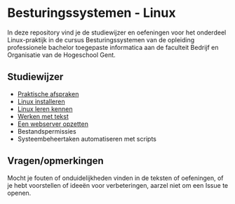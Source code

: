 # Besturingssystemen - Linux

In deze repository vind je de studiewijzer en oefeningen voor het onderdeel Linux-praktijk in de cursus Besturingssystemen van de opleiding professionele bachelor toegepaste informatica aan de faculteit Bedrijf en Organisatie van de Hogeschool Gent.

## Studiewijzer

* [Praktische afspraken](studiewijzer/praktisch.md)
* [Linux installeren](studiewijzer/installatie.md)
* [Linux leren kennen](studiewijzer/verkenning.md)
* [Werken met tekst](studiewijzer/tekst.md)
* [Een webserver opzetten](studiewijzer/webserver.md)
* Bestandspermissies
* Systeembeheertaken automatiseren met scripts

## Vragen/opmerkingen

Mocht je fouten of onduidelijkheden vinden in de teksten of oefeningen, of je hebt voorstellen of ideeën voor verbeteringen, aarzel niet om een Issue te openen.


